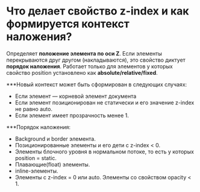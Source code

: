 Что делает свойство z-index и как формируется контекст наложения?
=====================

Определяет **положение элемента по оси Z**. Если элементы перекрываются друг другом (накладываются), это свойство диктует **порядок наложения**. Работает только для элементов у которых свойство position установлено как **absolute/relative/fixed**.

***Новый контекст может быть сформирован в следующих случаях:

* Если элемент — корневой элемент документа
* Если элемент позиционирован не статически и его значение z-index не равно auto.
* Если элемент имеет прозрачность менее 1.

***Порядок наложения:

* Background и border элемента.
* Позиционированные элементы и его дети с z-index < 0.
* Элементы блочного уровня в нормальном потоке, то есть у которых position = static.
* Плавающие(float) элементы.
* inline-элементы.
* Элементы с z-index = 0 или auto. Элементы со свойством opacity < 1.
